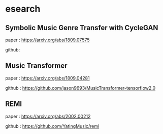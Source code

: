 # esearch

## Symbolic Music Genre Transfer with CycleGAN
paper : https://arxiv.org/abs/1809.07575

github:

## Music Transformer
paper : https://arxiv.org/abs/1809.04281

github : https://github.com/jason9693/MusicTransformer-tensorflow2.0

## REMI
paper : https://arxiv.org/abs/2002.00212

github : https://github.com/YatingMusic/remi

